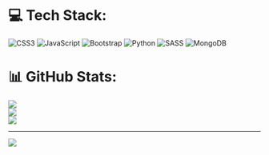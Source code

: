 
# 💻 Tech Stack:
![CSS3](https://img.shields.io/badge/css3-%231572B6.svg?style=for-the-badge&logo=css3&logoColor=white) ![JavaScript](https://img.shields.io/badge/javascript-%23323330.svg?style=for-the-badge&logo=javascript&logoColor=%23F7DF1E) ![Bootstrap](https://img.shields.io/badge/bootstrap-%238511FA.svg?style=for-the-badge&logo=bootstrap&logoColor=white) ![Python](https://img.shields.io/badge/python-3670A0?style=for-the-badge&logo=python&logoColor=ffdd54) ![SASS](https://img.shields.io/badge/SASS-hotpink.svg?style=for-the-badge&logo=SASS&logoColor=white) ![MongoDB](https://img.shields.io/badge/MongoDB-%234ea94b.svg?style=for-the-badge&logo=mongodb&logoColor=white)
# 📊 GitHub Stats:
![](https://github-readme-stats.vercel.app/api?username=Balasubramani22&theme=dark&hide_border=false&include_all_commits=false&count_private=false)<br/>
![](https://github-readme-streak-stats.herokuapp.com/?user=Balasubramani22&theme=dark&hide_border=false)<br/>
![](https://github-readme-stats.vercel.app/api/top-langs/?username=Balasubramani22&theme=dark&hide_border=false&include_all_commits=false&count_private=false&layout=compact)

---
[![](https://visitcount.itsvg.in/api?id=Balasubramani22&icon=0&color=0)](https://visitcount.itsvg.in)

<!-- Proudly created with GPRM ( https://gprm.itsvg.in ) -->
